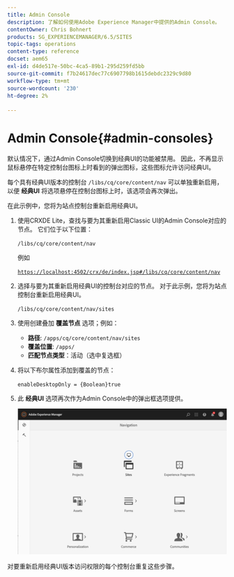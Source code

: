 ```yaml
---
title: Admin Console
description: 了解如何使用Adobe Experience Manager中提供的Admin Console。
contentOwner: Chris Bohnert
products: SG_EXPERIENCEMANAGER/6.5/SITES
topic-tags: operations
content-type: reference
docset: aem65
exl-id: d4de517e-50bc-4ca5-89b1-295d259fd5bb
source-git-commit: f7b24617dec77c6907798b1615debdc2329c9d80
workflow-type: tm+mt
source-wordcount: '230'
ht-degree: 2%

---
```



# Admin Console{#admin-consoles}

默认情况下，通过Admin Console切换到经典UI的功能被禁用。 因此，不再显示鼠标悬停在特定控制台图标上时看到的弹出图标，这些图标允许访问经典UI。

每个具有经典UI版本的控制台 `/libs/cq/core/content/nav` 可以单独重新启用，以便 **经典UI** 将选项悬停在控制台图标上时，该选项会再次弹出。

在此示例中，您将为站点控制台重新启用经典UI。

1. 使用CRXDE Lite，查找与要为其重新启用Classic UI的Admin Console对应的节点。 它们位于以下位置：

   `/libs/cq/core/content/nav`

   例如

   [`https://localhost:4502/crx/de/index.jsp#/libs/cq/core/content/nav`](https://localhost:4502/crx/de/index.jsp#/libs/cq/core/content/nav)

1. 选择与要为其重新启用经典UI的控制台对应的节点。 对于此示例，您将为站点控制台重新启用经典UI。

   `/libs/cq/core/content/nav/sites`

1. 使用创建叠加 **覆盖节点** 选项；例如：

   * **路径**: `/apps/cq/core/content/nav/sites`
   * **覆盖位置**: `/apps/`
   * **匹配节点类型**：活动（选中复选框）

1. 将以下布尔属性添加到覆盖的节点：

   `enableDesktopOnly = {Boolean}true`

1. 此 **经典UI** 选项再次作为Admin Console中的弹出框选项提供。

   ![经典UI弹出框选项](assets/syui-01-2019-02-27-15-16-55.png)

对要重新启用经典UI版本访问权限的每个控制台重复这些步骤。
